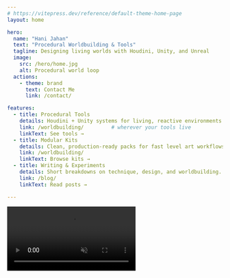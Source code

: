 ```yaml
---
# https://vitepress.dev/reference/default-theme-home-page
layout: home

hero:
  name: "Hani Jahan"
  text: "Procedural Worldbuilding & Tools"
  tagline: Designing living worlds with Houdini, Unity, and Unreal
  image:
    src: /hero/home.jpg
    alt: Procedural world loop
  actions:
    - theme: brand
      text: Contact Me
      link: /contact/

features:
  - title: Procedural Tools
    details: Houdini + Unity systems for living, reactive environments.
    link: /worldbuilding/         # wherever your tools live
    linkText: See tools →
  - title: Modular Kits
    details: Clean, production-ready packs for fast level art workflows.
    link: /worldbuilding/
    linkText: Browse kits →
  - title: Writing & Experiments
    details: Short breakdowns on technique, design, and worldbuilding.
    link: /blog/
    linkText: Read posts →

---
```


<!-- Custom video block (served from docs/public/hero/loop.mp4) -->
<div class="hero-video">
  <video autoplay loop muted playsinline preload="auto">
    <source src="/hero/loop.mp4" type="video/mp4" />
  </video>
</div>